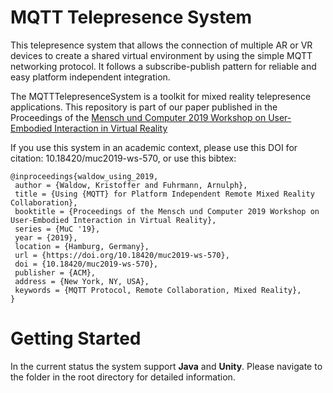 # MQTT Telepresence System
This telepresence system that allows the connection of multiple AR or VR devices to create a shared virtual environment by using the simple MQTT networking protocol. It follows a subscribe-publish pattern for reliable and easy platform independent integration.

The MQTTTelepresenceSystem is a toolkit for mixed reality telepresence applications. This repository is part of our paper published in the Proceedings of the [Mensch und Computer 2019 Workshop on User-Embodied Interaction in Virtual Reality](http://muc2019.mensch-und-computer.de/)

If you use this system in an academic context, please use this DOI for citation: 10.18420/muc2019-ws-570, or use this bibtex:
```
@inproceedings{waldow_using_2019,
 author = {Waldow, Kristoffer and Fuhrmann, Arnulph},
 title = {Using {MQTT} for Platform Independent Remote Mixed Reality Collaboration},
 booktitle = {Proceedings of the Mensch und Computer 2019 Workshop on User-Embodied Interaction in Virtual Reality},
 series = {MuC '19},
 year = {2019},
 location = {Hamburg, Germany},
 url = {https://doi.org/10.18420/muc2019-ws-570},
 doi = {10.18420/muc2019-ws-570},
 publisher = {ACM},
 address = {New York, NY, USA},
 keywords = {MQTT Protocol, Remote Collaboration, Mixed Reality},
}
```
# Getting Started

In the current status the system support **Java** and **Unity**. Please navigate to the folder in the root directory for detailed information.


